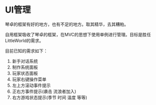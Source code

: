 # UI管理

琴卓的框架有好的地方，也有不足的地方。取其精华，去其糟粕。

自用框架吸收了琴卓的框架，在MVC的思想下使用单例进行管理。目标是胜任LittleWorld的需求。

目前已知的需求如下：

1. 新手对话系统
2. 制作系统面板
3. 玩家状态面板
4. 玩家右键操作菜单
5. 左上方滚动事件提示
6. 正右方事件提示(袭击 流浪者加入)
7. 右方游戏状态提示(季节 时间 温度 等等)
